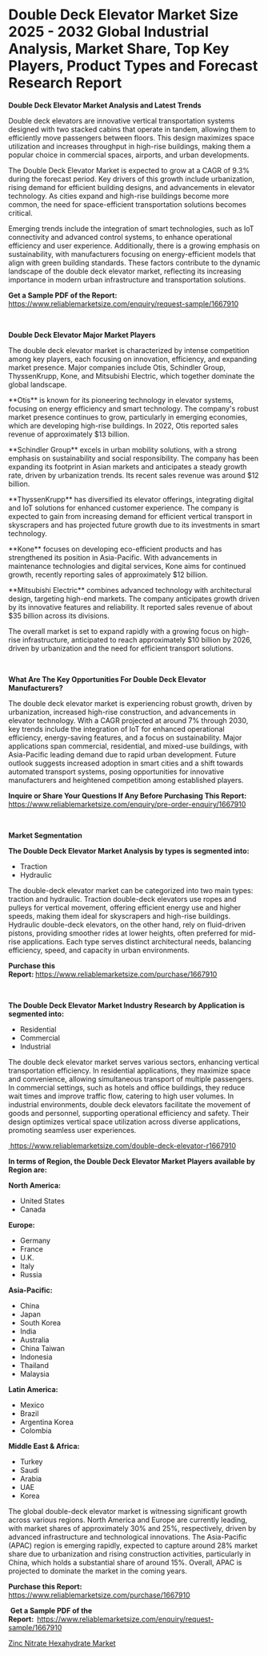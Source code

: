 <p><h1>Double Deck Elevator Market Size 2025 - 2032 Global Industrial Analysis, Market Share, Top Key Players, Product Types and Forecast Research Report</h1></p><p><strong>Double Deck Elevator Market Analysis and Latest Trends</strong></p>
<p><p>Double deck elevators are innovative vertical transportation systems designed with two stacked cabins that operate in tandem, allowing them to efficiently move passengers between floors. This design maximizes space utilization and increases throughput in high-rise buildings, making them a popular choice in commercial spaces, airports, and urban developments.</p><p>The Double Deck Elevator Market is expected to grow at a CAGR of 9.3% during the forecast period. Key drivers of this growth include urbanization, rising demand for efficient building designs, and advancements in elevator technology. As cities expand and high-rise buildings become more common, the need for space-efficient transportation solutions becomes critical. </p><p>Emerging trends include the integration of smart technologies, such as IoT connectivity and advanced control systems, to enhance operational efficiency and user experience. Additionally, there is a growing emphasis on sustainability, with manufacturers focusing on energy-efficient models that align with green building standards. These factors contribute to the dynamic landscape of the double deck elevator market, reflecting its increasing importance in modern urban infrastructure and transportation solutions.</p></p>
<p><strong>Get a Sample PDF of the Report:&nbsp;</strong> <a href="https://www.reliablemarketsize.com/enquiry/request-sample/1667910?utm_campaign=2809&utm_medium=2&utm_source=Github&utm_content=ia&utm_term=07032025&utm_id=double-deck-elevator">https://www.reliablemarketsize.com/enquiry/request-sample/1667910</a></p>
<p>&nbsp;</p>
<p><strong>Double Deck Elevator Major Market Players</strong></p>
<p><p>The double deck elevator market is characterized by intense competition among key players, each focusing on innovation, efficiency, and expanding market presence. Major companies include Otis, Schindler Group, ThyssenKrupp, Kone, and Mitsubishi Electric, which together dominate the global landscape.</p><p>**Otis** is known for its pioneering technology in elevator systems, focusing on energy efficiency and smart technology. The company's robust market presence continues to grow, particularly in emerging economies, which are developing high-rise buildings. In 2022, Otis reported sales revenue of approximately $13 billion.</p><p>**Schindler Group** excels in urban mobility solutions, with a strong emphasis on sustainability and social responsibility. The company has been expanding its footprint in Asian markets and anticipates a steady growth rate, driven by urbanization trends. Its recent sales revenue was around $12 billion.</p><p>**ThyssenKrupp** has diversified its elevator offerings, integrating digital and IoT solutions for enhanced customer experience. The company is expected to gain from increasing demand for efficient vertical transport in skyscrapers and has projected future growth due to its investments in smart technology.</p><p>**Kone** focuses on developing eco-efficient products and has strengthened its position in Asia-Pacific. With advancements in maintenance technologies and digital services, Kone aims for continued growth, recently reporting sales of approximately $12 billion.</p><p>**Mitsubishi Electric** combines advanced technology with architectural design, targeting high-end markets. The company anticipates growth driven by its innovative features and reliability. It reported sales revenue of about $35 billion across its divisions. </p><p>The overall market is set to expand rapidly with a growing focus on high-rise infrastructure, anticipated to reach approximately $10 billion by 2026, driven by urbanization and the need for efficient transport solutions.</p></p>
<p>&nbsp;</p>
<p><strong>What Are The Key Opportunities For Double Deck Elevator Manufacturers?</strong></p>
<p><p>The double deck elevator market is experiencing robust growth, driven by urbanization, increased high-rise construction, and advancements in elevator technology. With a CAGR projected at around 7% through 2030, key trends include the integration of IoT for enhanced operational efficiency, energy-saving features, and a focus on sustainability. Major applications span commercial, residential, and mixed-use buildings, with Asia-Pacific leading demand due to rapid urban development. Future outlook suggests increased adoption in smart cities and a shift towards automated transport systems, posing opportunities for innovative manufacturers and heightened competition among established players.</p></p>
<p><strong>Inquire or Share Your Questions If Any Before Purchasing This Report:</strong> <a href="https://www.reliablemarketsize.com/enquiry/pre-order-enquiry/1667910?utm_campaign=2809&utm_medium=2&utm_source=Github&utm_content=ia&utm_term=07032025&utm_id=double-deck-elevator">https://www.reliablemarketsize.com/enquiry/pre-order-enquiry/1667910</a></p>
<p>&nbsp;</p>
<p><strong>Market Segmentation</strong></p>
<p><strong>The Double Deck Elevator Market Analysis by types is segmented into:</strong></p>
<p><ul><li>Traction</li><li>Hydraulic</li></ul></p>
<p><p>The double-deck elevator market can be categorized into two main types: traction and hydraulic. Traction double-deck elevators use ropes and pulleys for vertical movement, offering efficient energy use and higher speeds, making them ideal for skyscrapers and high-rise buildings. Hydraulic double-deck elevators, on the other hand, rely on fluid-driven pistons, providing smoother rides at lower heights, often preferred for mid-rise applications. Each type serves distinct architectural needs, balancing efficiency, speed, and capacity in urban environments.</p></p>
<p><strong>Purchase this Report:&nbsp;</strong><a href="https://www.reliablemarketsize.com/purchase/1667910?utm_campaign=2809&utm_medium=2&utm_source=Github&utm_content=ia&utm_term=07032025&utm_id=double-deck-elevator">https://www.reliablemarketsize.com/purchase/1667910</a></p>
<p>&nbsp;</p>
<p><strong>The Double Deck Elevator Market Industry Research by Application is segmented into:</strong></p>
<p><ul><li>Residential</li><li>Commercial</li><li>Industrial</li></ul></p>
<p><p>The double deck elevator market serves various sectors, enhancing vertical transportation efficiency. In residential applications, they maximize space and convenience, allowing simultaneous transport of multiple passengers. In commercial settings, such as hotels and office buildings, they reduce wait times and improve traffic flow, catering to high user volumes. In industrial environments, double deck elevators facilitate the movement of goods and personnel, supporting operational efficiency and safety. Their design optimizes vertical space utilization across diverse applications, promoting seamless user experiences.</p></p>
<p><a href="https://www.reliablemarketsize.com/double-deck-elevator-r1667910?utm_campaign=2809&utm_medium=2&utm_source=Github&utm_content=ia&utm_term=07032025&utm_id=double-deck-elevator">&nbsp;https://www.reliablemarketsize.com/double-deck-elevator-r1667910</a></p>
<p><strong>In terms of Region, the Double Deck Elevator Market Players available by Region are:</strong></p>
<p>
    <p> <strong> North America: </strong>
        <ul>
            <li>United States</li>
            <li>Canada</li>
        </ul>
        </p> 
    <p> <strong> Europe: </strong>
        <ul>
            <li>Germany</li>
            <li>France</li>
            <li>U.K.</li>
            <li>Italy</li>
            <li>Russia</li>
        </ul>
        </p> 
    <p> <strong> Asia-Pacific: </strong>
        <ul>
            <li>China</li>
            <li>Japan</li>
            <li>South Korea</li>
            <li>India</li>
            <li>Australia</li>
            <li>China Taiwan</li>
            <li>Indonesia</li>
            <li>Thailand</li>
            <li>Malaysia</li>
        </ul>
        </p> 
    <p> <strong> Latin America: </strong>
        <ul>
            <li>Mexico</li>
            <li>Brazil</li>
            <li>Argentina Korea</li>
            <li>Colombia</li>
        </ul>
        </p> 
    <p> <strong> Middle East & Africa: </strong>
        <ul>
            <li>Turkey</li>
            <li>Saudi</li>
            <li>Arabia</li>
            <li>UAE</li>
            <li>Korea</li>
        </ul>
    </p>
    </p>
<p><p>The global double-deck elevator market is witnessing significant growth across various regions. North America and Europe are currently leading, with market shares of approximately 30% and 25%, respectively, driven by advanced infrastructure and technological innovations. The Asia-Pacific (APAC) region is emerging rapidly, expected to capture around 28% market share due to urbanization and rising construction activities, particularly in China, which holds a substantial share of around 15%. Overall, APAC is projected to dominate the market in the coming years.</p></p>
<p><strong>Purchase this Report: </strong><a href="https://www.reliablemarketsize.com/purchase/1667910?utm_campaign=2809&utm_medium=2&utm_source=Github&utm_content=ia&utm_term=07032025&utm_id=double-deck-elevator">https://www.reliablemarketsize.com/purchase/1667910</a></p>
<p>&nbsp;<strong>Get a Sample PDF of the Report:&nbsp;&nbsp;</strong><a href="https://www.reliablemarketsize.com/enquiry/request-sample/1667910?utm_campaign=2809&utm_medium=2&utm_source=Github&utm_content=ia&utm_term=07032025&utm_id=double-deck-elevator">https://www.reliablemarketsize.com/enquiry/request-sample/1667910</a></p>
<p><strong></strong></p>
<p><p><a href="https://github.com/djembashote/Market-Research-Report-List-1/blob/main/zinc-nitrate-hexahydrate-market.md?utm_campaign=2809&utm_medium=2&utm_source=Github&utm_content=ia&utm_term=07032025&utm_id=double-deck-elevator">Zinc Nitrate Hexahydrate Market</a></p></p>